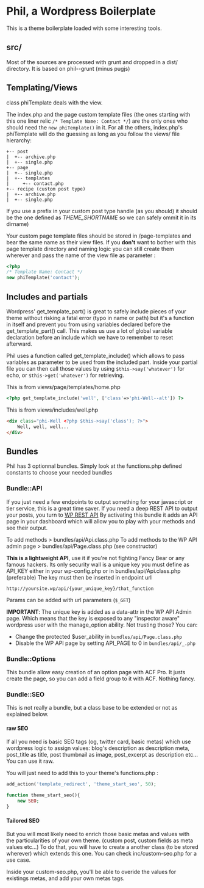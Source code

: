 # Phil, a Wordpress Boilerplate

This is a theme boilerplate loaded with some interesting tools.

## src/
Most of the sources are processed with grunt and dropped in a dist/ directory.
It is based on phil--grunt (minus pugjs)

## Templating/Views

class phiTemplate deals with the view.

The index.php and the page custom template files (the ones starting with this one liner relic `/* Template Name: Contact */`) are the only ones who should need the `new phiTemplate()` in it.
For all the others, index.php's phiTemplate will do the guessing as long as you follow the views/ file hierarchy:

```
+-- post
|  +-- archive.php
|  +-- single.php
+-- page
|  +-- single.php
|  +-- templates
|     +-- contact.php
+-- recipe (custom post type)
|  +-- archive.php
|  +-- single.php
```

If you use a prefix in your custom post type handle (as you should) it should be the one defined as _THEME_SHORTNAME_ so we can safely ommit it in its dirname)

Your custom page template files should be stored in /page-templates and bear the same name as their view files. 
If you **don't** want to bother with this page template directory and naming logic you can still create them wherever and pass the name of the view file as parameter :

```php
<?php 
/* Template Name: Contact */ 
new phiTemplate('contact');
```

## Includes and partials
Wordpress' get_template_part() is great to safely include pieces of your theme without risking a fatal error (typo in name or path) but it's a function in itself and prevent you from using variables declared before the get_template_part() call.
This makes us use a lot of global variable declaration before an include which we have to remember to reset afterward.

Phil uses a function called get_template_include() which allows to pass variables as parameter to be used from the included part.
Inside your partial file you can then call those values by using `$this->say('whatever')` for echo, or `$this->get('whatever')` for retrieving.

This is from views/page/templates/home.php
```php
<?php get_template_include('well', ['class'=>'phi-Well--alt']) ?>
```

This is from views/includes/well.php
```html
<div class="phi-Well <?php $this->say('class'); ?>">
	Well, well, well...
</div>
```

## Bundles

Phil has 3 optionnal bundles.
Simply look at the functions.php defined constants to choose your needed bundles

### Bundle::API
If you just need a few endpoints to output something for your javascript or tier service, this is a great time saver. If you need a deep REST API to output your posts, you turn to [WP REST API](http://v2.wp-api.org/)
By activating this bundle it adds an API page in your dashboard which will allow you to play with your methods and see their output.

To add methods > bundles/api/Api.class.php
To add methods to the WP API admin page > bundles/api/Page.class.php (see constructor)

__This is a lightweight API__, use it if you're not fighting Fancy Bear or any famous hackers.
Its only security wall is a unique key you must define as API_KEY either in your wp-config.php or in bundles/api/Api.class.php (preferable)
The key must then be inserted in endpoint url

`http://yoursite.wp/api/{your_unique_key}/that_function`

Params can be added with url parameters (`$_GET`)

__IMPORTANT__: The unique key is added as a data-attr in the WP API Admin page. Which means that the key is exposed to any "inspector aware" wordpress user with the manage_option ability.
Not trusting those? You can:
* Change the protected $user_ability in `bundles/api/Page.class.php`
* Disable the WP API page by setting API_PAGE to 0 in `bundles/api/_.php`

### Bundle::Options

This bundle allow easy creation of an option page with ACF Pro. It justs create the page, so you can add a field group to it with ACF. Nothing fancy.

### Bundle::SEO

This is not really a bundle, but a class base to be extended or not as explained below.

#### raw SEO
If all you need is basic SEO tags (og, twitter card, basic metas) which use wordpress logic to assign values: blog's description as description meta, post_title as title, post thumbnail as image, post_excerpt as description etc... You can use it raw.

You will just need to add this to your theme's functions.php :
```php
add_action('template_redirect', 'theme_start_seo', 50);

function theme_start_seo(){
    new SEO;
}
```
#### Tailored SEO 
But you will most likely need to enrich those basic metas and values with the particularities of your own theme. (custom post, custom fields as meta values etc...)
To do that, you will have to create a another class (to be stored wherever) which extends this one. You can check inc/custom-seo.php for a use case.

Inside your custom-seo.php, you'll be able to overide the values for existings metas, and add your own metas tags.
